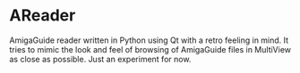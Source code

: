 # AReader
AmigaGuide reader written in Python using Qt with a retro feeling in mind. It tries to mimic the look and feel of browsing of AmigaGuide files in MultiView as close as possible. Just an experiment for now.
